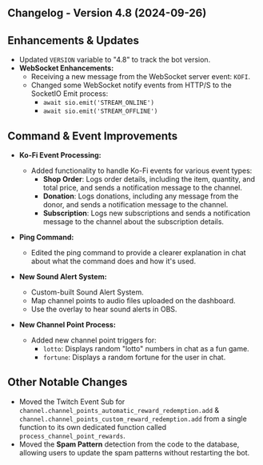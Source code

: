 ## Changelog - Version 4.8 (2024-09-26)

## Enhancements & Updates
- Updated `VERSION` variable to "4.8" to track the bot version.
- **WebSocket Enhancements:**
    - Receiving a new message from the WebSocket server event: `KOFI`.
    - Changed some WebSocket notify events from HTTP/S to the SocketIO Emit process:
        - `await sio.emit('STREAM_ONLINE')`
        - `await sio.emit('STREAM_OFFLINE')`

## Command & Event Improvements
- **Ko-Fi Event Processing:**
    - Added functionality to handle Ko-Fi events for various event types:
        - **Shop Order**: Logs order details, including the item, quantity, and total price, and sends a notification message to the channel.
        - **Donation**: Logs donations, including any message from the donor, and sends a notification message to the channel.
        - **Subscription**: Logs new subscriptions and sends a notification message to the channel about the subscription details.

- **Ping Command:**
    - Edited the ping command to provide a clearer explanation in chat about what the command does and how it's used.

- **New Sound Alert System:**
    - Custom-built Sound Alert System.
    - Map channel points to audio files uploaded on the dashboard.
    - Use the overlay to hear sound alerts in OBS.

- **New Channel Point Process:**
    - Added new channel point triggers for:
        - `lotto`: Displays random "lotto" numbers in chat as a fun game.
        - `fortune`: Displays a random fortune for the user in chat.

## Other Notable Changes
- Moved the Twitch Event Sub for `channel.channel_points_automatic_reward_redemption.add` & `channel.channel_points_custom_reward_redemption.add` from a single function to its own dedicated function called `process_channel_point_rewards`.
- Moved the **Spam Pattern** detection from the code to the database, allowing users to update the spam patterns without restarting the bot.